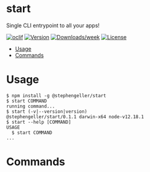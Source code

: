 start
=====

Single CLI entrypoint to all your apps!

[![oclif](https://img.shields.io/badge/cli-oclif-brightgreen.svg)](https://oclif.io)
[![Version](https://img.shields.io/npm/v/start.svg)](https://npmjs.org/package/start)
[![Downloads/week](https://img.shields.io/npm/dw/start.svg)](https://npmjs.org/package/start)
[![License](https://img.shields.io/npm/l/start.svg)](https://github.com/stephengeller/start/blob/master/package.json)

<!-- toc -->
* [Usage](#usage)
* [Commands](#commands)
<!-- tocstop -->
# Usage
<!-- usage -->
```sh-session
$ npm install -g @stephengeller/start
$ start COMMAND
running command...
$ start (-v|--version|version)
@stephengeller/start/0.1.1 darwin-x64 node-v12.18.1
$ start --help [COMMAND]
USAGE
  $ start COMMAND
...
```
<!-- usagestop -->
# Commands
<!-- commands -->

<!-- commandsstop -->
